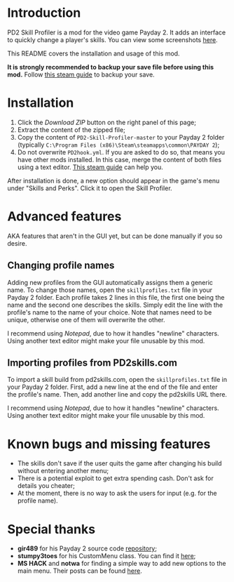 Introduction
============
PD2 Skill Profiler is a mod for the video game Payday 2. It adds an interface to
quickly change a player's skills. You can view some screenshots [here](http://imgur.com/a/CA1hD).

This README covers the installation and usage of this mod.

**It is strongly recommended to backup your save file before using this mod.**
 Follow [this steam guide](http://steamcommunity.com/sharedfiles/filedetails/?id=170416480)
to backup your save.

Installation
============

1. Click the *Download ZIP* button on the right panel of this page;
2. Extract the content of the zipped file;
3. Copy the content of `PD2-Skill-Profiler-master` to your Payday 2 folder (typically `C:\Program Files (x86)\Steam\steamapps\common\PAYDAY 2`);
4. Do not overwrite `PD2hook.yml`. If you are asked to do so, that means you have other mods installed. In this case, merge the content of both files using a text editor.  [This steam guide](http://steamcommunity.com/sharedfiles/filedetails/?id=352849327) can help you.

After installation is done, a new option should appear in the game's menu under
"Skills and Perks". Click it to open the Skill Profiler.

Advanced features
=================

AKA features that aren't in the GUI yet, but can be done manually if you so desire.

Changing profile names
----------------------

Adding new profiles from the GUI automatically assigns them a generic name. To
change those names, open the `skillprofiles.txt` file in your Payday 2 folder.
Each profile takes 2 lines in this file, the first one being the name and the
second one describes the skills. Simply edit the line with the profile's name to
the name of your choice. Note that names need to be unique, otherwise one of them
will overwrite the other.

I recommend using *Notepad*, due to how it handles "newline" characters.
Using another text editor might make your file unusable by this mod.

Importing profiles from PD2skills.com
-------------------------------------
To import a skill build from pd2skills.com, open the `skillprofiles.txt` file in
your Payday 2 folder. First, add a new line at the end of the file and enter the
profile's name. Then, add another line and copy the pd2skills URL there.

I recommend using *Notepad*, due to how it handles "newline" characters.
Using another text editor might make your file unusable by this mod.

Known bugs and missing features
===============================

- The skills don't save if the user quits the game after changing his build without entering another menu;
- There is a potential exploit to get extra spending cash. Don't ask for details you cheater;
- At the moment, there is no way to ask the users for input (e.g. for the profile name).

Special thanks
==============

- **gir489** for his Payday 2 source code [repository](https://bitbucket.org/gir489/payday-2-lua-repo/src);
- **stumpy3toes** for his CustomMenu class. You can find it [here](http://www.unknowncheats.me/forum/payday-2/122033-custom-mod-menu-class-using-gui-drawing.html);
- **MS HACK** and **notwa** for finding a simple way to add new options to the main menu. Their posts can be found
  [here](http://www.unknowncheats.me/forum/payday-2/121738-menumanager-its-possible-2.html).
